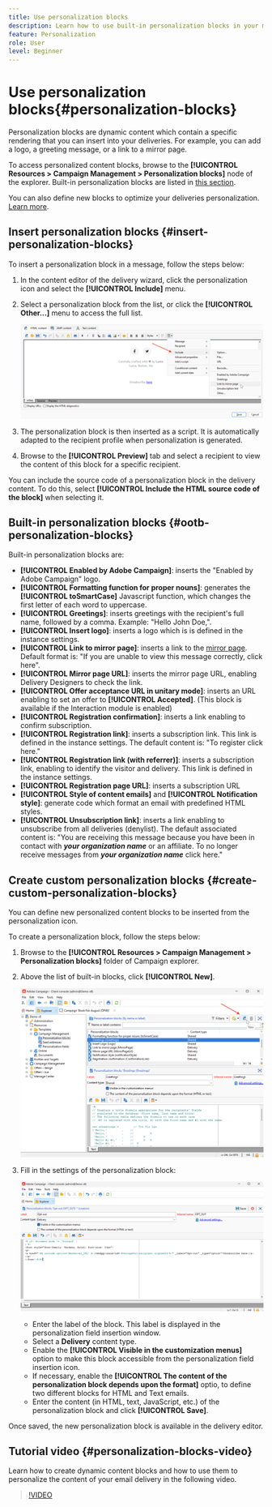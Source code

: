 ```yaml
---
title: Use personalization blocks
description: Learn how to use built-in personalization blocks in your message content
feature: Personalization
role: User
level: Beginner
---
```


# Use personalization blocks{#personalization-blocks}

Personalization blocks are dynamic content which contain a specific rendering that you can insert into your deliveries. For example, you can add a logo, a greeting message, or a link to a mirror page. 

To access personalized content blocks, browse to the **[!UICONTROL Resources > Campaign Management > Personalization blocks]** node of the explorer. Built-in personalization blocks are listed in [this section](#ootb-personalization-blocks). 

You can also define new blocks to optimize your deliveries personalization. [Learn more](#create-custom-personalization-blocks).

## Insert personalization blocks {#insert-personalization-blocks}

To insert a personalization block in a message, follow the steps below:

1. In the content editor of the delivery wizard, click the personalization icon and select the **[!UICONTROL Include]** menu.
1. Select a personalization block from the list, or click the **[!UICONTROL Other...]** menu to access the full list.

   ![](assets/perso-content-block.png)

1. The personalization block is then inserted as a script. It is automatically adapted to the recipient profile when personalization is generated.
1. Browse to the **[!UICONTROL Preview]** tab and select a recipient to view the content of this block for a specific recipient.

You can include the source code of a personalization block in the delivery content. To do this, select **[!UICONTROL Include the HTML source code of the block]** when selecting it. 

## Built-in personalization blocks {#ootb-personalization-blocks}

Built-in personalization blocks are:

* **[!UICONTROL Enabled by Adobe Campaign]**: inserts the "Enabled by Adobe Campaign" logo.
* **[!UICONTROL Formatting function for proper nouns]**: generates the **[!UICONTROL toSmartCase]** Javascript function, which changes the first letter of each word to uppercase. 
* **[!UICONTROL Greetings]**: inserts greetings with the recipient's full name, followed by a comma. Example: "Hello John Doe,".
* **[!UICONTROL Insert logo]**: inserts a logo which is is defined in the instance settings.
* **[!UICONTROL Link to mirror page]**: inserts a link to the [mirror page](mirror-page.md). Default format is: "If you are unable to view this message correctly, click here".
* **[!UICONTROL Mirror page URL]**: inserts the mirror page URL, enabling Delivery Designers to check the link.
* **[!UICONTROL Offer acceptance URL in unitary mode]**: inserts an URL enabling to set an offer to **[!UICONTROL Accepted]**. (This block is available if the Interaction module is enabled)
* **[!UICONTROL Registration confirmation]**: inserts a link enabling to confirm subscription.
* **[!UICONTROL Registration link]**: inserts a subscription link. This link is defined in the instance settings. The default content is: "To register click here."
* **[!UICONTROL Registration link (with referrer)]**: inserts a subscription link, enabling to identify the visitor and delivery. This link is defined in the instance settings.
* **[!UICONTROL Registration page URL]**: inserts a subscription URL
* **[!UICONTROL Style of content emails]** and **[!UICONTROL Notification style]**: generate code which format an email with predefined HTML styles. 
* **[!UICONTROL Unsubscription link]**: inserts a link enabling to unsubscribe from all deliveries (denylist). The default associated content is: "You are receiving this message because you have been in contact with ***your organization name*** or an affiliate. To no longer receive messages from ***your organization name*** click here."

## Create custom personalization blocks {#create-custom-personalization-blocks}

You can define new personalized content blocks to be inserted from the personalization icon.

To create a personalization block, follow the steps below:

1. Browse to the **[!UICONTROL Resources > Campaign Management > Personalization blocks]** folder of Campaign explorer.
1. Above the list of built-in blocks, click **[!UICONTROL New]**.

   ![](assets/perso-new-block.png)

1. Fill in the settings of the personalization block:

   ![](assets/perso-custom-block.png)

    * Enter the label of the block. This label is displayed in the personalization field insertion window.
    * Select a **Delivery** content type.
    * Enable the **[!UICONTROL Visible in the customization menus]** option to make this block accessible from the personalization field insertion icon.
    * If necessary, enable the **[!UICONTROL The content of the personalization block depends upon the format]** optio, to define two different blocks for HTML and Text emails.
    * Enter the content (in HTML, text, JavaScript, etc.) of the personalization block and click **[!UICONTROL Save]**.

Once saved, the new personalization block is available in the delivery editor.

## Tutorial video {#personalization-blocks-video}

Learn how to create dynamic content blocks and how to use them to personalize the content of your email delivery in the following video.

>[!VIDEO](https://video.tv.adobe.com/v/342088?quality=12)


